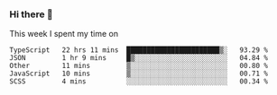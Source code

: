 ### Hi there 👋

<!--
**qiruohan/qiruohan** is a ✨ _special_ ✨ repository because its `README.md` (this file) appears on your GitHub profile.

Here are some ideas to get you started:

- 🔭 I’m currently working on ...
- 🌱 I’m currently learning ...
- 👯 I’m looking to collaborate on ...
- 🤔 I’m looking for help with ...
- 💬 Ask me about ...
- 📫 How to reach me: ...
- 😄 Pronouns: ...
- ⚡ Fun fact: ...
-->

This week I spent my time on 
<!--START_SECTION:waka-->
```text
TypeScript   22 hrs 11 mins  ███████████████████████▒░   93.29 % 
JSON         1 hr 9 mins     █▒░░░░░░░░░░░░░░░░░░░░░░░   04.84 % 
Other        11 mins         ▒░░░░░░░░░░░░░░░░░░░░░░░░   00.80 % 
JavaScript   10 mins         ▒░░░░░░░░░░░░░░░░░░░░░░░░   00.71 % 
SCSS         4 mins          ░░░░░░░░░░░░░░░░░░░░░░░░░   00.34 % 
```
<!--END_SECTION:waka-->
